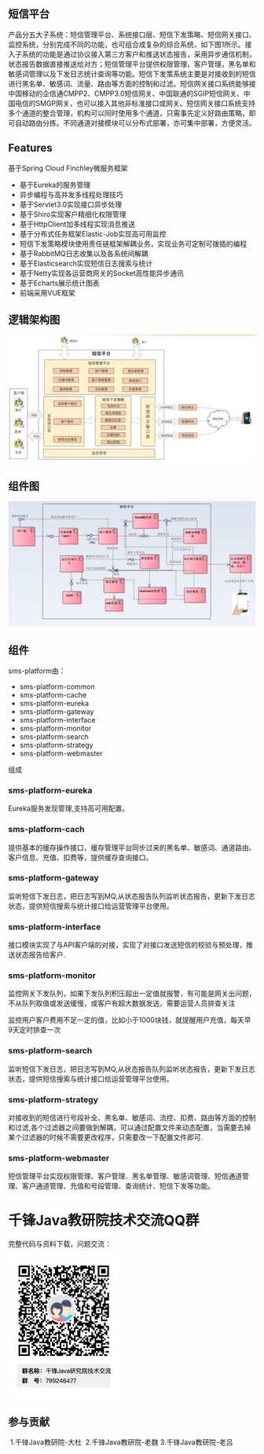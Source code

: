 短信平台
-------
产品分五大子系统：短信管理平台、系统接口层、短信下发策略、短信网关接口、监控系统，分别完成不同的功能，也可组合成复杂的综合系统，如下图1所示。接入子系统的功能是通过协议接入第三方客户和推送状态报告，采用异步通信机制，状态报告数据直接推送给对方；短信管理平台提供权限管理，客户管理，黑名单和敏感词管理以及下发日志统计查询等功能。短信下发策系统主要是对接收到的短信进行黑名单、敏感词、流量、路由等方面的控制和过滤。短信网关接口系统能够接中国移动的企信通CMPP2、CMPP3.0短信网关、中国联通的SGIP短信网关、中国电信的SMGP网关，也可以接入其他非标准接口或网关。短信网关接口系统支持多个通道的整合管理，机构可以同时使用多个通道，只需事先定义好路由策略，即可自动路由分拣。不同通道对接模块可以分布式部署，亦可集中部署，方便灵活。

## Features

  基于Spring Cloud Finchley微服务框架

* 基于Eureka的服务管理
* 异步编程与高并发多线程处理技巧
* 基于Servlet3.0实现接口异步处理
* 基于Shiro实现客户精细化权限管理
* 基于HttpClient加多线程实现消息推送
* 基于分布式任务框架Elastic-Job实现高可用监控
* 短信下发策略模块使用责任链框架解耦业务，实现业务可定制可拨插的编程
* 基于RabbitMQ日志收集以及各系统间解耦
* 基于Elasticsearch实现短信日志搜索与统计
* 基于Netty实现各运营商网关的Socket高性能异步通讯
* 基于Echarts展示统计图表
* 前端采用VUE框架


## 逻辑架构图
![](./docs/images/luoji.png)

## 组件图
![](./docs/images/zhujian.png)

## 组件
sms-platform由：

- sms-platform-common
- sms-platform-cache
- sms-platform-eureka
- sms-platform-gateway
- sms-platform-interface
- sms-platform-monitor
- sms-platform-search
- sms-platform-strategy		
- sms-platform-webmaster

组成

### sms-platform-eureka
Eureka服务发现管理,支持高可用配置。

### sms-platform-cach
提供基本的缓存操作接口，缓存管理平台同步过来的黑名单、敏感词、通道路由、客户信息、充值、扣费等，提供缓存查询接口。

### sms-platform-gateway
  监听短信下发日志，把日志写到MQ,从状态报告队列监听状态报告，更新下发日志状态，提供短信搜索与统计接口给运营管理平台使用。  

### sms-platform-interface
接口模块实现了与API客户端的对接，实现了对接口发送短信的校验与预处理，推送状态报告给客户.

### sms-platform-monitor
监控网关下发队列，如果下发队列积压超出一定值就报警，有可能是网关出问题，不从队列取值或发送缓慢，或客户有超大数据发送，需要运营人员排查关注

监控用户客户费用不足一定的值，比如小于1000块钱，就提醒用户充值，每天早 9天定时排查一次

### sms-platform-search
监听短信下发日志，把日志写到MQ,从状态报告队列监听状态报告，更新下发日志状态，提供短信搜索与统计接口给运营管理平台使用。  

### sms-platform-strategy
对接收到的短信进行号段补全、黑名单、敏感词、流控、扣费、路由等方面的控制和过滤,各个过滤器之间要做到解耦，可以通过配置文件来动态配置，当需要去掉某个过滤器的时候不需要更改程序，只需要改一下配置文件即可.

### sms-platform-webmaster
短信管理平台实现权限管理、客户管理、黑名单管理、敏感词管理、短信通道管理、客户通道管理、充值和号段管理、查询统计、短信下发等功能。

# 千锋Java教研院技术交流QQ群

完整代码与资料下载，问题交流：

![](./docs/images/ma.png)

## 参与贡献

​      1.千锋Java教研院-大杜
​      2.千锋Java教研院-老魏
​      3.千锋Java教研院-老吕